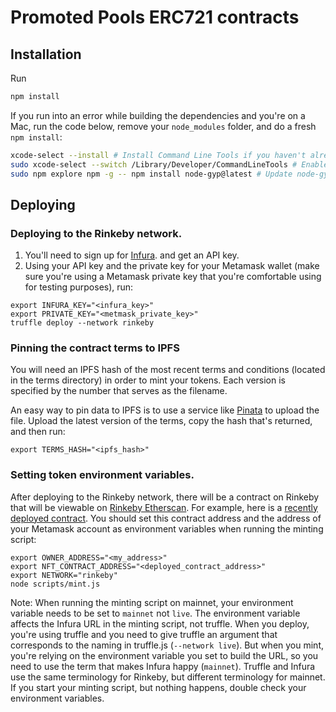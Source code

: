 # Promoted Pools ERC721 contracts

## Installation

Run
```bash
npm install
```

If you run into an error while building the dependencies and you're on a Mac, run the code below, remove your `node_modules` folder, and do a fresh `npm install`:

```bash
xcode-select --install # Install Command Line Tools if you haven't already.
sudo xcode-select --switch /Library/Developer/CommandLineTools # Enable command line tools
sudo npm explore npm -g -- npm install node-gyp@latest # Update node-gyp
```

## Deploying

### Deploying to the Rinkeby network.

1. You'll need to sign up for [Infura](https://infura.io). and get an API key.
2. Using your API key and the private key for your Metamask wallet (make sure you're using a Metamask private key that you're comfortable using for testing purposes), run:

```
export INFURA_KEY="<infura_key>"
export PRIVATE_KEY="<metmask_private_key>"
truffle deploy --network rinkeby
```

### Pinning the contract terms to IPFS

You will need an IPFS hash of the most recent terms and conditions (located in the terms directory) in order to mint your tokens.  Each version is specified by the number that serves as the filename.

An easy way to pin data to IPFS is to use a service like [Pinata](https://pinata.cloud/pinataupload) to upload the file.  Upload the latest version of the terms, copy the hash that's returned, and then run:

```
export TERMS_HASH="<ipfs_hash>"
```

### Setting token environment variables.

After deploying to the Rinkeby network, there will be a contract on Rinkeby that will be viewable on [Rinkeby Etherscan](https://rinkeby.etherscan.io). For example, here is a [recently deployed contract](https://rinkeby.etherscan.io/address/0x3D0Cb6CC9ddc16e96B26b4a0613bb46667ff2928). You should set this contract address and the address of your Metamask account as environment variables when running the minting script:

```
export OWNER_ADDRESS="<my_address>"
export NFT_CONTRACT_ADDRESS="<deployed_contract_address>"
export NETWORK="rinkeby"
node scripts/mint.js
```

Note: When running the minting script on mainnet, your environment variable needs to be set to `mainnet` not `live`.  The environment variable affects the Infura URL in the minting script, not truffle. When you deploy, you're using truffle and you need to give truffle an argument that corresponds to the naming in truffle.js (`--network live`).  But when you mint, you're relying on the environment variable you set to build the URL, so you need to use the term that makes Infura happy (`mainnet`).  Truffle and Infura use the same terminology for Rinkeby, but different terminology for mainnet.  If you start your minting script, but nothing happens, double check your environment variables.